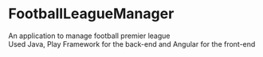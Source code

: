 # FootballLeagueManager
An application to manage football premier league  
Used Java, Play Framework for the back-end and Angular for the front-end
